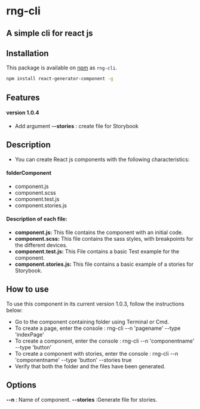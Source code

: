 # rng-cli
A simple cli for react js
---

## Installation

This package is available on [npm](http://npmjs.com) as `rng-cli`.

``` sh
npm install react-generator-component -g
```

## Features
<h4>version 1.0.4</h4>
<ul>
    <li>Add argument <b>--stories</b> : create file for Storybook</li>
</ul>

## Description

- You can create React js components with the following characteristics:
<h4>
folderComponent
</h4>
<ul>
<li>component.js</li>
<li>component.scss</li>
<li>component.test.js</li>
<li>component.stories.js</li>
</ul>
<h4>
Description of each file:
</h4>
<ul>
<li><b> component.js:</b> This file contains the component with an initial code.</li>
<li><b>component.scss:</b>  This file contains the sass styles, with breakpoints for the different devices.</li>
<li><b>component.test.js:</b>  This File contains a basic Test example for the component.</li>
<li><b>component.stories.js:</b>  This file contains a basic example of a stories for Storybook.</li>
</ul>


## How to use

To use this component in its current version 1.0.3, follow the instructions below:
<ul>
<li>Go to the component containing folder using Terminal or Cmd.</li>
<li>To create a page, enter the console : rng-cli --n 'pagename' --type 'indexPage'</li>
<li>To create a component, enter the console : rng-cli --n 'componentname' --type 'button'</li>
<li>To create a component with stories, enter the console : rng-cli --n 'componentname' --type 'button' --stories true</li>
<li>Verify that both the folder and the files have been generated.</li>
</ul>

## Options

<b>--n </b> : Name of component.
<b>--stories</b> :Generate file for stories.
